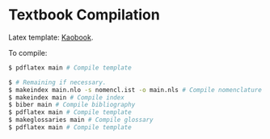 # Textbook Compilation

Latex template: [Kaobook](https://github.com/fmarotta/kaobook). 

To compile: 
```bash
$ pdflatex main # Compile template

$ # Remaining if necessary.
$ makeindex main.nlo -s nomencl.ist -o main.nls # Compile nomenclature
$ makeindex main # Compile index
$ biber main # Compile bibliography
$ pdflatex main # Compile template
$ makeglossaries main # Compile glossary
$ pdflatex main # Compile template
```
